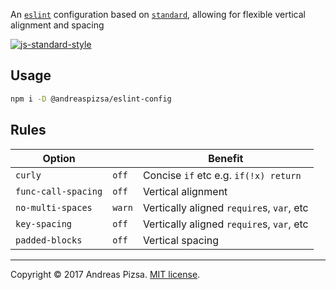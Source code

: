 An [`eslint`](https://eslint.org) configuration based on [`standard`](https://standardjs.com), allowing for flexible vertical alignment and spacing

[![js-standard-style](https://cdn.rawgit.com/standard/standard/master/badge.svg)](http://standardjs.com)

## Usage
```bash
npm i -D @andreaspizsa/eslint-config
```

## Rules

| Option            |      | Benefit                                       |
|-------------------|------|--------------------------------------------------|
|`curly`            |`off` | Concise `if` etc e.g. `if(!x) return`            |
|`func-call-spacing`|`off` | Vertical alignment                               |
|`no-multi-spaces`  |`warn`| Vertically aligned `require`s, `var`, etc        |
|`key-spacing`      |`off` | Vertically aligned `require`s, `var`, etc        |
|`padded-blocks`    |`off` | Vertical spacing                                 |

---
Copyright © 2017 Andreas Pizsa. [MIT license](LICENSE).
